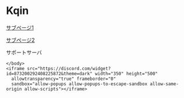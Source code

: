 <!DOCTYPE html>
<html>
  <body>
    <h1>Kqin</h1>
  </body>

  <body>
    <p><a href=page.html>サブページ1</a></p>
  </body>

  <body>
    <p><a href=main.html>サブページ2</a></p>
  </body>
  
  <body>
    <p>サポートサーバ</p>
    <body>

    </body>
    <iframe src="https://discord.com/widget?id=873200292408225872&theme=dark" width="350" height="500"
      allowtransparency="true" frameborder="0"
      sandbox="allow-popups allow-popups-to-escape-sandbox allow-same-origin allow-scripts"></iframe>
  </body>


  


</html>
